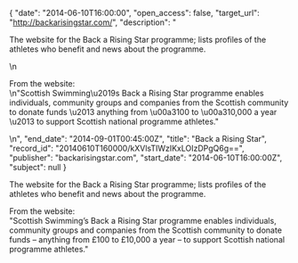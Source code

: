 {
  "date": "2014-06-10T16:00:00", 
  "open_access": false, 
  "target_url": "http://backarisingstar.com/", 
  "description": "<p>The website for the Back a Rising Star programme; lists profiles of the athletes who benefit and news about the programme.</p>\n<p>From the website:<br />\n\"Scottish Swimming\u2019s Back a Rising Star programme enables individuals, community groups and companies from the Scottish community to donate funds \u2013 anything from \u00a3100 to \u00a310,000 a year \u2013 to support Scottish national programme athletes.\"</p>\n", 
  "end_date": "2014-09-01T00:45:00Z", 
  "title": "Back a Rising Star", 
  "record_id": "20140610T160000/kXVlsTIWzIKxLOIzDPgQ6g==", 
  "publisher": "backarisingstar.com", 
  "start_date": "2014-06-10T16:00:00Z", 
  "subject": null
}

<p>The website for the Back a Rising Star programme; lists profiles of the athletes who benefit and news about the programme.</p>
<p>From the website:<br />
"Scottish Swimming’s Back a Rising Star programme enables individuals, community groups and companies from the Scottish community to donate funds – anything from £100 to £10,000 a year – to support Scottish national programme athletes."</p>
